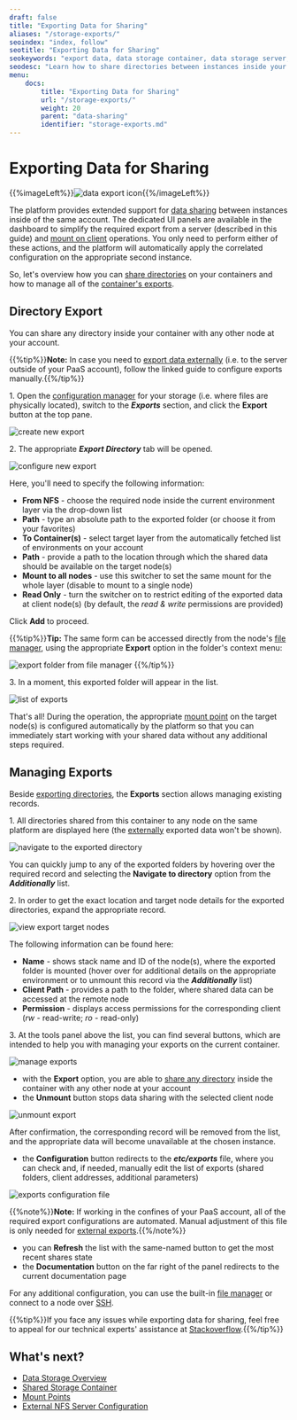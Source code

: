 ```yaml
---
draft: false
title: "Exporting Data for Sharing"
aliases: "/storage-exports/"
seoindex: "index, follow"
seotitle: "Exporting Data for Sharing"
seokeywords: "export data, data storage container, data storage server, storage exports, check exports, shared files, exporting data, sharing data, shared storage"
seodesc: "Learn how to share directories between instances inside your PaaS account. Use the dedicated Exports section in the dashboard to export folders and manage existing export records."
menu:
    docs:
        title: "Exporting Data for Sharing"
        url: "/storage-exports/"
        weight: 20
        parent: "data-sharing"
        identifier: "storage-exports.md"
---
```


# Exporting Data for Sharing

{{%imageLeft%}}![data export icon](01-data-export-icon.png){{%/imageLeft%}}

The platform provides extended support for [data sharing](/data-storage-container/) between instances inside of the same account. The dedicated UI panels are available in the dashboard to simplify the required export from a server (described in this guide) and [mount on client](/mount-points/) operations. You only need to perform either of these actions, and the platform will automatically apply the correlated configuration on the appropriate second instance.

So, let's overview how you can [share directories](#directory-export) on your containers and how to manage all of the [container's exports](#managing-exports).


## Directory Export

You can share any directory inside your container with any other node at your account.

{{%tip%}}**Note:** In case you need to [export data externally](/configure-external-nfs-server/) (i.e. to the server outside of your PaaS account), follow the linked guide to configure exports manually.{{%/tip%}}

1\. Open the [configuration manager](/configuration-file-manager/) for your storage (i.e. where files are physically located), switch to the ***Exports*** section, and click the **Export** button at the top pane.

![create new export](02-create-new-export.png)

2\. The appropriate ***Export Directory*** tab will be opened.

![configure new export](03-configure-new-export.png)

Here, you'll need to specify the following information:

* **From NFS** - choose the required node inside the current environment layer via the drop-down list
* **Path** - type an absolute path to the exported folder (or choose it from your favorites)
* **To Container(s)** - select target layer from the automatically fetched list of environments on your account
* **Path** - provide a path to the location through which the shared data should be available on the target node(s)
* **Mount to all nodes** - use this switcher to set the same mount for the whole layer (disable to mount to a single node)
* **Read Only** - turn the switcher on to restrict editing of the exported data at client node(s) (by default, the *read & write* permissions are provided)  

Click **Add** to proceed.

{{%tip%}}**Tip:** The same form can be accessed directly from the node's [file manager](/configuration-file-manager/), using the appropriate **Export** option in the folder's context menu:

![export folder from file manager](04-export-folder-from-file-manager.png)
{{%/tip%}}

3\. In a moment, this exported folder will appear in the list.

![list of exports](05-list-of-exports.png)

That's all! During the operation, the appropriate [mount point](/mount-points/) on the target node(s) is configured automatically by the platform so that you can immediately start working with your shared data without any additional steps required.


## Managing Exports

Beside [exporting directories](#directory-export), the **Exports** section allows managing existing records.

1\. All directories shared from this container to any node on the same platform are displayed here (the [externally](/configure-external-nfs-server/) exported data won't be shown).

![navigate to the exported directory](06-navigate-to-the-exported-directory.png)

You can quickly jump to any of the exported folders by hovering over the required record and selecting the **Navigate to directory** option from the ***Additionally*** list.

2\. In order to get the exact location and target node details for the exported directories, expand the appropriate record.

![view export target nodes](07-view-export-target-nodes.png)

The following information can be found here:

* **Name** - shows stack name and ID of the node(s), where the exported folder is mounted (hover over for additional details on the appropriate environment or to unmount this record via the ***Additionally*** list)
* **Client Path** - provides a path to the folder, where shared data can be accessed at the remote node
* **Permission** - displays access permissions for the corresponding client (*rw* - read-write; *ro* - read-only)

3\. At the tools panel above the list, you can find several buttons, which are intended to help you with managing your exports on the current container.

![manage exports](08-manage-exports.png)

* with the **Export** option, you are able to [share any directory](#directory-export) inside the container with any other node at your account
* the **Unmount** button stops data sharing with the selected client node

![unmount export](09-unmount-export.png)

After confirmation, the corresponding record will be removed from the list, and the appropriate data will become unavailable at the chosen instance.

* the **Configuration** button redirects to the ***etc/exports*** file, where you can check and, if needed, manually edit the list of exports (shared folders, client addresses, additional parameters)

![exports configuration file](10-exports-configuration-file.png)

{{%note%}}**Note:** If working in the confines of your PaaS account, all of the required export configurations are automated. Manual adjustment of this file is only needed for [external exports](/configure-external-nfs-server/).{{%/note%}}

* you can **Refresh** the list with the same-named button to get the most recent shares state
* the **Documentation** button on the far right of the panel redirects to the current documentation page

For any additional configuration, you can use the built-in [file manager](/configuration-file-manager/) or connect to a node over [SSH](/ssh-access/).

{{%tip%}}If you face any issues while exporting data for sharing, feel free to appeal for our technical experts' assistance at [Stackoverflow](https://stackoverflow.com/questions/tagged/jelastic).{{%/tip%}}


## What's next?

* [Data Storage Overview](/data-storage-container/)
* [Shared Storage Container](/shared-storage-container/)
* [Mount Points](/mount-points/)
* [External NFS Server Configuration](/configure-external-nfs-server/)